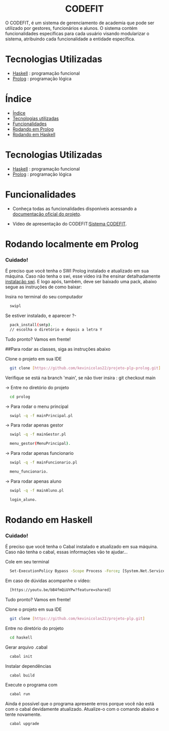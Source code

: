 <h1 align="center"> CODEFIT </h1>

O CODEFIT, é um sistema de gerenciamento de academia que pode ser utilizado por gestores, funcionários e alunos. O sistema contém funcionalidades específicas para cada usuário visando modularizar o sistema, atribuindo cada funcionalidade a entidade específica.

# Tecnologias Utilizadas
- [Haskell](https://www.haskell.org) : programação funcional
- [Prolog](https://www.swi-prolog.org) : programação lógica

# Índice 
* [Índice](#índice)
* [Tecnologias utilizadas](#tecnologias-utilizadas)
* [Funcionalidades](#funcionalidades)
* [Rodando em Prolog](#rodando-localmente-em-prolog)
* [Rodando em Haskell](#rodando-em-haskell)

# Tecnologias Utilizadas
- [Haskell](https://www.haskell.org) : programação funcional
- [Prolog](https://www.swi-prolog.org) : programação lógica

# Funcionalidades

- Conheça todas as funcionalidades disponíveis acessando a [documentação oficial do projeto](https://docs.google.com/document/d/1bcGVitOdJ7p6JWy1ikgXhyCYMsLPlYAsG7g90WwrG-o/edit#heading=h.phrzmz7sb5x0). 

- Vídeo de apresentação do CODEFIT:[Sistema CODEFIT](https://youtu.be/EZQIBaNyYaw).


# Rodando localmente em Prolog

### Cuidado!
É preciso que você tenha o SWI Prolog instalado e atualizado em sua máquina.
Caso não tenha o swi, 
  esse vídeo irá lhe ensinar detalhadamente [instalação swi](https://www.youtube.com/watch?v=YzDpQOk2qvQ).
E logo após, também, deve ser baixado uma pack, abaixo segue as instruções de como baixar:

Insira no terminal do seu computador
```bash
  swipl
```
Se estiver instalado, e aparecer ?-
```bash
  pack_install(smtp).
  // escolha o diretório e depois a letra Y
```

Tudo pronto? Vamos em frente!

##Para rodar as classes, siga as instruções abaixo

Clone o projeto em sua IDE

```bash
  git clone [https://github.com/kevinicolas22/projeto-plp-prolog.git]
```
Verifique se está na branch 'main', se não tiver insira : git checkout main

-> Entre no diretório do projeto

```bash
  cd prolog
```

-> Para rodar o menu principal

```bash
  swipl -q -f mainPrincipal.pl
```
-> Para rodar apenas gestor
```bash
  swipl -q -f mainGestor.pl
```
```bash
  menu_gestor(MenuPrincipal).
```
-> Para rodar apenas funcionario
```bash
  swipl -q -f mainFuncionario.pl 
```
```bash
  menu_funcionario.
```
-> Para rodar apenas aluno
```bash
  swipl -q -f mainAluno.pl
```
```bash
  login_aluno.
```

# Rodando em Haskell 
### Cuidado!
É preciso que você tenha o Cabal instalado e atualizado em sua máquina.
Caso não tenha o cabal, essas informações vão te ajudar...

Cole em seu terminal
```bash
  Set-ExecutionPolicy Bypass -Scope Process -Force; [System.Net.ServicePointManager]::SecurityProtocol = [System.Net.ServicePointManager]::SecurityProtocol -bor 3072; try { Invoke-Command -ScriptBlock ([ScriptBlock]::Create((Invoke-WebRequest https://www.haskell.org/ghcup/sh/bootstrap-haskell.ps1 -UseBasicParsing))) -ArgumentList $true } catch { Write-Error $_ }
```
Em caso de dúvidas acompanhe o vídeo:
```bash
  [https://youtu.be/bB4fmQiUYPw?feature=shared]
```

Tudo pronto? Vamos em frente!

Clone o projeto em sua IDE

```bash
  git clone [https://github.com/kevinicolas22/projeto-plp.git]
```

Entre no diretório do projeto

```bash
  cd haskell
```

Gerar arquivo .cabal

```bash
  cabal init
```
Instalar dependências

```bash
  cabal build
```

Execute o programa com

```bash
  cabal run
```

Ainda é possível que o programa apresente erros porque você não está com o cabal devidamente atualizado. Atualize-o com o comando abaixo e tente novamente.
```bash
  cabal upgrade
```

